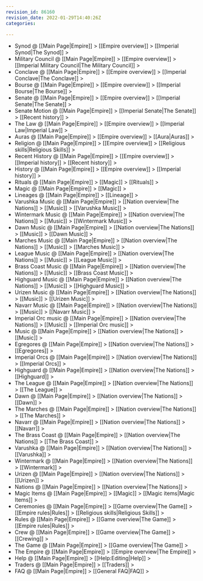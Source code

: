 ```yaml
---
revision_id: 86160
revision_date: 2022-01-29T14:40:26Z
categories:

---
```


* Synod @ [[Main Page|Empire]] > [[Empire overview]] > [[Imperial Synod|The Synod]] >
* Military Council @ [[Main Page|Empire]] > [[Empire overview]] > [[Imperial Military Council|The Military Council]] >
* Conclave @ [[Main Page|Empire]] > [[Empire overview]] > [[Imperial Conclave|The Conclave]] >
* Bourse @ [[Main Page|Empire]] > [[Empire overview]] > [[Imperial Bourse|The Bourse]] >
* Senate @ [[Main Page|Empire]] > [[Empire overview]] > [[Imperial Senate|The Senate]] >
* Senate Motion @ [[Main Page|Empire]] > [[Imperial Senate|The Senate]] > [[Recent history]] >
* The Law @ [[Main Page|Empire]] > [[Empire overview]] > [[Imperial Law|Imperial Law]] >
* Auras @ [[Main Page|Empire]] > [[Empire overview]] > [[Aura|Auras]] >
* Religion @ [[Main Page|Empire]] > [[Empire overview]] > [[Religious skills|Religious Skills]] >
* Recent History @ [[Main Page|Empire]] > [[Empire overview]] > [[Imperial history]] > [[Recent history]] >
* History @ [[Main Page|Empire]] > [[Empire overview]] > [[Imperial history]] >
* Rituals @ [[Main Page|Empire]] > [[Magic]] > [[Rituals]] >
* Magic @ [[Main Page|Empire]] > [[Magic]] >
* Lineages @ [[Main Page|Empire]] > [[Lineage]] >
* Varushka Music @ [[Main Page|Empire]] > [[Nation overview|The Nations]] > [[Music]] > [[Varushka Music]] >
* Wintermark Music @ [[Main Page|Empire]] > [[Nation overview|The Nations]] > [[Music]] > [[Wintermark Music]] >
* Dawn Music @ [[Main Page|Empire]] > [[Nation overview|The Nations]] > [[Music]] > [[Dawn Music]] >
* Marches Music @ [[Main Page|Empire]] > [[Nation overview|The Nations]] > [[Music]] > [[Marches Music]] >
* League Music @ [[Main Page|Empire]] > [[Nation overview|The Nations]] > [[Music]] > [[League Music]] >
* Brass Coast Music @ [[Main Page|Empire]] > [[Nation overview|The Nations]] > [[Music]] > [[Brass Coast Music]] >
* Highguard Music @ [[Main Page|Empire]] > [[Nation overview|The Nations]] > [[Music]] > [[Highguard Music]] >
* Urizen Music @ [[Main Page|Empire]] > [[Nation overview|The Nations]] > [[Music]] > [[Urizen Music]] >
* Navarr Music @ [[Main Page|Empire]] > [[Nation overview|The Nations]] > [[Music]] > [[Navarr Music]] >
* Imperial Orc music @ [[Main Page|Empire]] > [[Nation overview|The Nations]] > [[Music]] > [[Imperial Orc music]] >
* Music @ [[Main Page|Empire]] > [[Nation overview|The Nations]] > [[Music]] >
* Egregores @ [[Main Page|Empire]] > [[Nation overview|The Nations]] > [[Egregores]] >
* Imperial Orcs @ [[Main Page|Empire]] > [[Nation overview|The Nations]] > [[Imperial Orcs]] >
* Highguard @ [[Main Page|Empire]] > [[Nation overview|The Nations]] > [[Highguard]] >
* The League @ [[Main Page|Empire]] > [[Nation overview|The Nations]] > [[The League]] >
* Dawn @ [[Main Page|Empire]] > [[Nation overview|The Nations]] > [[Dawn]] >
* The Marches @ [[Main Page|Empire]] > [[Nation overview|The Nations]] > [[The Marches]] >
* Navarr @ [[Main Page|Empire]] > [[Nation overview|The Nations]] > [[Navarr]] >
* The Brass Coast @ [[Main Page|Empire]] > [[Nation overview|The Nations]] > [[The Brass Coast]] >
* Varushka @ [[Main Page|Empire]] > [[Nation overview|The Nations]] > [[Varushka]] >
* Wintermark @ [[Main Page|Empire]] > [[Nation overview|The Nations]] > [[Wintermark]] >
* Urizen @ [[Main Page|Empire]] > [[Nation overview|The Nations]] > [[Urizen]] >
* Nations @ [[Main Page|Empire]] > [[Nation overview|The Nations]] >
* Magic Items @ [[Main Page|Empire]] > [[Magic]] > [[Magic items|Magic Items]] >
* Ceremonies @ [[Main Page|Empire]] > [[Game overview|The Game]] > [[Empire rules|Rules]] > [[Religious skills|Religious Skills]] >
* Rules @ [[Main Page|Empire]] > [[Game overview|The Game]] > [[Empire rules|Rules]] >
* Crew @ [[Main Page|Empire]] > [[Game overview|The Game]] > [[Crewing]] >
* The Game @ [[Main Page|Empire]] > [[Game overview|The Game]] >
* The Empire @ [[Main Page|Empire]] > [[Empire overview|The Empire]] >
* Help @ [[Main Page|Empire]] > [[Help:Editing|Help]] >
* Traders @ [[Main Page|Empire]] > [[Traders]] >
* FAQ @ [[Main Page|Empire]] > [[General FAQ|FAQ]] >